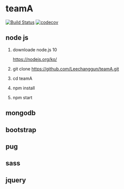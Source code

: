 teamA
===
[![Build Status](https://travis-ci.org/Leechanggun/teamA.svg?branch=master)](https://travis-ci.org/travis-ci/travis-web)     [![codecov](https://codecov.io/gh/Leechanggun/teamA/branch/master/graph/badge.svg)](https://codecov.io/gh/Leechanggun/teamA)

node js
---

1. downloade node.js 10

   https://nodejs.org/ko/

2. git clone https://github.com/Leechanggun/teamA.git

3. cd teamA

4. npm install

5. npm start

mongodb
---

bootstrap
---

pug
---

sass
---

jquery
---
